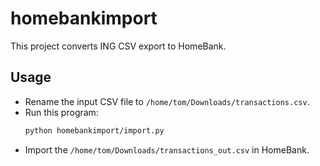 # homebankimport

This project converts ING CSV export to HomeBank.

## Usage
- Rename the input CSV file to `/home/tom/Downloads/transactions.csv`.
- Run this program:
  ```bash
  python homebankimport/import.py
  ```
- Import the `/home/tom/Downloads/transactions_out.csv` in HomeBank.
